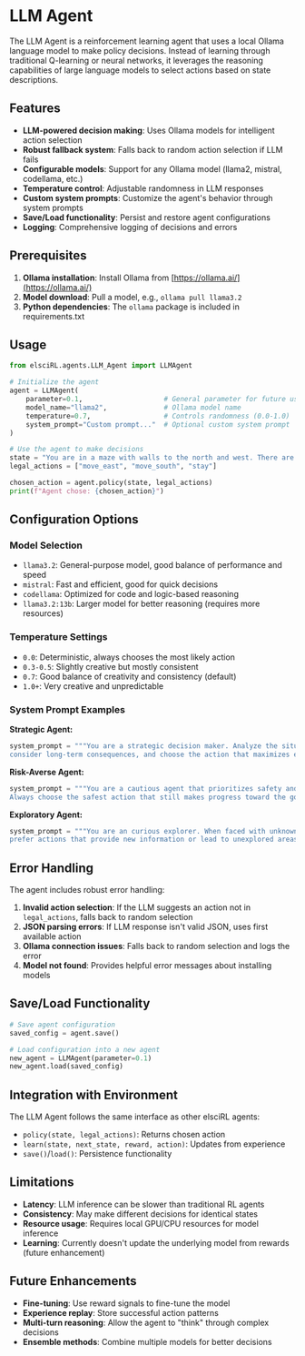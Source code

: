 # LLM Agent

The LLM Agent is a reinforcement learning agent that uses a local Ollama language model to make policy decisions. Instead of learning through traditional Q-learning or neural networks, it leverages the reasoning capabilities of large language models to select actions based on state descriptions.

## Features

- **LLM-powered decision making**: Uses Ollama models for intelligent action selection
- **Robust fallback system**: Falls back to random action selection if LLM fails
- **Configurable models**: Support for any Ollama model (llama2, mistral, codellama, etc.)
- **Temperature control**: Adjustable randomness in LLM responses
- **Custom system prompts**: Customize the agent's behavior through system prompts
- **Save/Load functionality**: Persist and restore agent configurations
- **Logging**: Comprehensive logging of decisions and errors

## Prerequisites

1. **Ollama installation**: Install Ollama from [https://ollama.ai/](https://ollama.ai/)
2. **Model download**: Pull a model, e.g., `ollama pull llama3.2`
3. **Python dependencies**: The `ollama` package is included in requirements.txt

## Usage

```python
from elsciRL.agents.LLM_Agent import LLMAgent

# Initialize the agent
agent = LLMAgent(
    parameter=0.1,                    # General parameter for future use
    model_name="llama2",              # Ollama model name
    temperature=0.7,                  # Controls randomness (0.0-1.0)
    system_prompt="Custom prompt..."  # Optional custom system prompt
)

# Use the agent to make decisions
state = "You are in a maze with walls to the north and west. There are open paths east and south."
legal_actions = ["move_east", "move_south", "stay"]

chosen_action = agent.policy(state, legal_actions)
print(f"Agent chose: {chosen_action}")


```

## Configuration Options

### Model Selection
- `llama3.2`: General-purpose model, good balance of performance and speed
- `mistral`: Fast and efficient, good for quick decisions
- `codellama`: Optimized for code and logic-based reasoning
- `llama3.2:13b`: Larger model for better reasoning (requires more resources)

### Temperature Settings
- `0.0`: Deterministic, always chooses the most likely action
- `0.3-0.5`: Slightly creative but mostly consistent
- `0.7`: Good balance of creativity and consistency (default)
- `1.0+`: Very creative and unpredictable

### System Prompt Examples

**Strategic Agent:**
```python
system_prompt = """You are a strategic decision maker. Analyze the situation carefully, 
consider long-term consequences, and choose the action that maximizes expected future reward."""
```

**Risk-Averse Agent:**
```python
system_prompt = """You are a cautious agent that prioritizes safety and risk minimization. 
Always choose the safest action that still makes progress toward the goal."""
```

**Exploratory Agent:**
```python
system_prompt = """You are an curious explorer. When faced with unknown situations, 
prefer actions that provide new information or lead to unexplored areas."""
```

## Error Handling

The agent includes robust error handling:

1. **Invalid action selection**: If the LLM suggests an action not in `legal_actions`, falls back to random selection
2. **JSON parsing errors**: If LLM response isn't valid JSON, uses first available action
3. **Ollama connection issues**: Falls back to random selection and logs the error
4. **Model not found**: Provides helpful error messages about installing models

## Save/Load Functionality

```python
# Save agent configuration
saved_config = agent.save()

# Load configuration into a new agent
new_agent = LLMAgent(parameter=0.1)
new_agent.load(saved_config)
```

## Integration with Environment

The LLM Agent follows the same interface as other elsciRL agents:

- `policy(state, legal_actions)`: Returns chosen action
- `learn(state, next_state, reward, action)`: Updates from experience  
- `save()`/`load()`: Persistence functionality

## Limitations

- **Latency**: LLM inference can be slower than traditional RL agents
- **Consistency**: May make different decisions for identical states
- **Resource usage**: Requires local GPU/CPU resources for model inference
- **Learning**: Currently doesn't update the underlying model from rewards (future enhancement)

## Future Enhancements

- **Fine-tuning**: Use reward signals to fine-tune the model
- **Experience replay**: Store successful action patterns
- **Multi-turn reasoning**: Allow the agent to "think" through complex decisions
- **Ensemble methods**: Combine multiple models for better decisions 